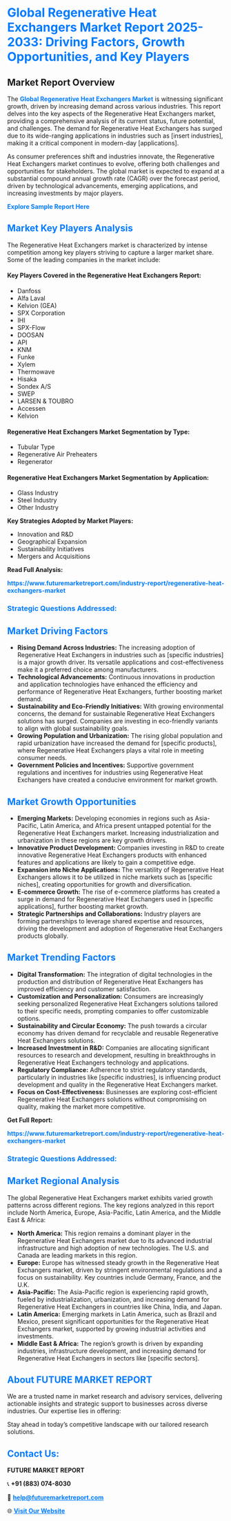 <h1 style="color: #007BFF;">Global Regenerative Heat Exchangers Market Report 2025-2033: Driving Factors, Growth Opportunities, and Key Players</h1>

<section id="overview">
<h2>Market Report Overview</h2>
<p>The <a href="https://www.futuremarketreport.com/industry-report/regenerative-heat-exchangers-market" style="color: #007BFF; text-decoration: none;"><strong>Global Regenerative Heat Exchangers Market</strong></a> is witnessing significant growth, driven by increasing demand across various industries. This report delves into the key aspects of the Regenerative Heat Exchangers market, providing a comprehensive analysis of its current status, future potential, and challenges. The demand for Regenerative Heat Exchangers has surged due to its wide-ranging applications in industries such as [insert industries], making it a critical component in modern-day [applications].</p>
<p>As consumer preferences shift and industries innovate, the Regenerative Heat Exchangers market continues to evolve, offering both challenges and opportunities for stakeholders. The global market is expected to expand at a substantial compound annual growth rate (CAGR) over the forecast period, driven by technological advancements, emerging applications, and increasing investments by major players.</p>
</section>

<section id="overview">
<p><a href="https://www.futuremarketreport.com/request-sample/reportId=91126" style="color: #007BFF; text-decoration: none;"><strong>Explore Sample Report Here</strong></a></p>
</section>

<section id="key-players">
<h2 style="color: #007BFF;">Market Key Players Analysis</h2>
<p>The Regenerative Heat Exchangers market is characterized by intense competition among key players striving to capture a larger market share. Some of the leading companies in the market include:</p>
<h4>Key Players Covered in the Regenerative Heat Exchangers Report:</h4>
<ul><li>Danfoss</li><li>Alfa Laval</li><li>Kelvion (GEA)</li><li>SPX Corporation</li><li>IHI</li><li>SPX-Flow</li><li>DOOSAN</li><li>API</li><li>KNM</li><li>Funke</li><li>Xylem</li><li>Thermowave</li><li>Hisaka</li><li>Sondex A/S</li><li>SWEP</li><li>LARSEN &amp; TOUBRO</li><li>Accessen</li><li>Kelvion</li></ul>
<h4>Regenerative Heat Exchangers Market Segmentation by Type:</h4>
<ul><li>Tubular Type</li><li>Regenerative Air Preheaters</li><li>Regenerator</li></ul>

<h4>Regenerative Heat Exchangers Market Segmentation by Application:</h4>
<ul><li>Glass Industry</li><li>Steel Industry</li><li>Other Industry</li></ul>
<p><strong>Key Strategies Adopted by Market Players:</strong></p>
<ul>
<li>Innovation and R&D</li>
<li>Geographical Expansion</li>
<li>Sustainability Initiatives</li>
<li>Mergers and Acquisitions</li>
</ul>
</section>

<section>
<p><strong>Read Full Analysis: </strong></p><a href="https://www.futuremarketreport.com/industry-report/regenerative-heat-exchangers-market" style="color: #007BFF; text-decoration: none;"><strong>https://www.futuremarketreport.com/industry-report/regenerative-heat-exchangers-market</strong></a>
<h3 style="color: #007BFF;">Strategic Questions Addressed:</h3>
</section>

<section id="driving-factors">
<h2 style="color: #007BFF;">Market Driving Factors</h2>
<ul>
<li><strong>Rising Demand Across Industries:</strong> The increasing adoption of Regenerative Heat Exchangers in industries such as [specific industries] is a major growth driver. Its versatile applications and cost-effectiveness make it a preferred choice among manufacturers.</li>
<li><strong>Technological Advancements:</strong> Continuous innovations in production and application technologies have enhanced the efficiency and performance of Regenerative Heat Exchangers, further boosting market demand.</li>
<li><strong>Sustainability and Eco-Friendly Initiatives:</strong> With growing environmental concerns, the demand for sustainable Regenerative Heat Exchangers solutions has surged. Companies are investing in eco-friendly variants to align with global sustainability goals.</li>
<li><strong>Growing Population and Urbanization:</strong> The rising global population and rapid urbanization have increased the demand for [specific products], where Regenerative Heat Exchangers plays a vital role in meeting consumer needs.</li>
<li><strong>Government Policies and Incentives:</strong> Supportive government regulations and incentives for industries using Regenerative Heat Exchangers have created a conducive environment for market growth.</li>
</ul>
</section>

<section id="growth-opportunities">
<h2 style="color: #007BFF;">Market Growth Opportunities</h2>
<ul>
<li><strong>Emerging Markets:</strong> Developing economies in regions such as Asia-Pacific, Latin America, and Africa present untapped potential for the Regenerative Heat Exchangers market. Increasing industrialization and urbanization in these regions are key growth drivers.</li>
<li><strong>Innovative Product Development:</strong> Companies investing in R&D to create innovative Regenerative Heat Exchangers products with enhanced features and applications are likely to gain a competitive edge.</li>
<li><strong>Expansion into Niche Applications:</strong> The versatility of Regenerative Heat Exchangers allows it to be utilized in niche markets such as [specific niches], creating opportunities for growth and diversification.</li>
<li><strong>E-commerce Growth:</strong> The rise of e-commerce platforms has created a surge in demand for Regenerative Heat Exchangers used in [specific applications], further boosting market growth.</li>
<li><strong>Strategic Partnerships and Collaborations:</strong> Industry players are forming partnerships to leverage shared expertise and resources, driving the development and adoption of Regenerative Heat Exchangers products globally.</li>
</ul>
</section>

<section id="trending-factors">
<h2 style="color: #007BFF;">Market Trending Factors</h2>
<ul>
<li><strong>Digital Transformation:</strong> The integration of digital technologies in the production and distribution of Regenerative Heat Exchangers has improved efficiency and customer satisfaction.</li>
<li><strong>Customization and Personalization:</strong> Consumers are increasingly seeking personalized Regenerative Heat Exchangers solutions tailored to their specific needs, prompting companies to offer customizable options.</li>
<li><strong>Sustainability and Circular Economy:</strong> The push towards a circular economy has driven demand for recyclable and reusable Regenerative Heat Exchangers solutions.</li>
<li><strong>Increased Investment in R&D:</strong> Companies are allocating significant resources to research and development, resulting in breakthroughs in Regenerative Heat Exchangers technology and applications.</li>
<li><strong>Regulatory Compliance:</strong> Adherence to strict regulatory standards, particularly in industries like [specific industries], is influencing product development and quality in the Regenerative Heat Exchangers market.</li>
<li><strong>Focus on Cost-Effectiveness:</strong> Businesses are exploring cost-efficient Regenerative Heat Exchangers solutions without compromising on quality, making the market more competitive.</li>
</ul>
</section>

<section>
<p><strong>Get Full Report: </strong></p><a href="https://www.futuremarketreport.com/industry-report/regenerative-heat-exchangers-market" style="color: #007BFF; text-decoration: none;"><strong>https://www.futuremarketreport.com/industry-report/regenerative-heat-exchangers-market</strong></a>
<h3 style="color: #007BFF;">Strategic Questions Addressed:</h3>
</section>


<section id="regional-analysis">
<h2 style="color: #007BFF;">Market Regional Analysis</h2>
<p>The global Regenerative Heat Exchangers market exhibits varied growth patterns across different regions. The key regions analyzed in this report include North America, Europe, Asia-Pacific, Latin America, and the Middle East & Africa:</p>
<ul>
<li><strong>North America:</strong> This region remains a dominant player in the Regenerative Heat Exchangers market due to its advanced industrial infrastructure and high adoption of new technologies. The U.S. and Canada are leading markets in this region.</li>
<li><strong>Europe:</strong> Europe has witnessed steady growth in the Regenerative Heat Exchangers market, driven by stringent environmental regulations and a focus on sustainability. Key countries include Germany, France, and the U.K.</li>
<li><strong>Asia-Pacific:</strong> The Asia-Pacific region is experiencing rapid growth, fueled by industrialization, urbanization, and increasing demand for Regenerative Heat Exchangers in countries like China, India, and Japan.</li>
<li><strong>Latin America:</strong> Emerging markets in Latin America, such as Brazil and Mexico, present significant opportunities for the Regenerative Heat Exchangers market, supported by growing industrial activities and investments.</li>
<li><strong>Middle East & Africa:</strong> The region’s growth is driven by expanding industries, infrastructure development, and increasing demand for Regenerative Heat Exchangers in sectors like [specific sectors].</li>
</ul>
</section>

<footer>
<h2 style="color: #007BFF;">About FUTURE MARKET REPORT</h2>
<p>We are a trusted name in market research and advisory services, delivering actionable insights and strategic support to businesses across diverse industries. Our expertise lies in offering:</p>

<p>Stay ahead in today’s competitive landscape with our tailored research solutions.</p>

<h2 style="color: #007BFF;">Contact Us:</h2>
<p><strong>FUTURE MARKET REPORT</strong></p>
<p>📞 <strong>+91 (883) 074-8030</strong></p>
<p>📧 <strong><a href="mailto:help@futuremarketreport.com" style="color: #007BFF;">help@futuremarketreport.com</a></strong></p>
<p>🌐 <strong><a href="https://www.futuremarketreport.com/" style="color: #007BFF;">Visit Our Website</a></strong></p>
</footer>